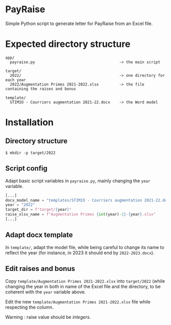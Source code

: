 # PayRaise
Simple Python script to generate letter for PayRaise from an Excel file.

# Expected directory structure

```
app/
  payraise.py                                     -> the main script

target/
  2022/                                           -> one directory for each year
  2022/Augmentation Primes 2021-2022.xlsx         -> the file containing the raises and bonus

template/
  STIMIO - Courriers augmentation 2021-22.docx    -> the Word model 
```

# Installation

## Directory structure

```shell
$ mkdir -p target/2022
```
## Script config

Adapt basic script variables in `payraise.py`, mainly changing the `year` variable.

```python
[...]
docx_model_name = "templates/STIMIO - Courriers augmentation 2021-22.docx"
year = "2022"
target_dir = f"target/{year}"
raise_xlsx_name = f"Augmentation Primes {int(year)-1}-{year}.xlsx"
[...]
```

## Adapt docx template

In `template/`, adapt the model file, while being careful to change its name to reflect the year (for instance, in 2023 it should end by `2022-2023.docx`).

## Edit raises and bonus
Copy `template/Augmentation Primes 2021-2022.xlsx` into `target/2022` (while changing the year in both in name of the Excel file and the directory, to be
coherent with the `year` variable above.

Edit the new `template/Augmentation Primes 2021-2022.xlsx` file while respecting the column. 

Warning : raise value should be *integers*.
